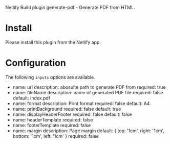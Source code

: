 Netlify Build plugin generate-pdf - Generate PDF from HTML.

# Install

Please install this plugin from the Netlify app.

# Configuration

The following `inputs` options are available.

- name: url
  description: abosulte path to generate PDF from
  required: true
- name: fileName
  description: name of generated PDF file
  required: false
  default: index.pdf
- name: format
  description: Print format
  required: false
  default: A4
- name: printBackground
  required: false
  default: true
- name: displayHeaderFooter
  required: false
  default: false
- name: headerTemplate
  required: false
- name: footerTemplate
  required: false
- name: margin
  description: Page margin
  default: { top: '1cm', right: '1cm', bottom: '1cm', left: '1cm' }
  required: false
